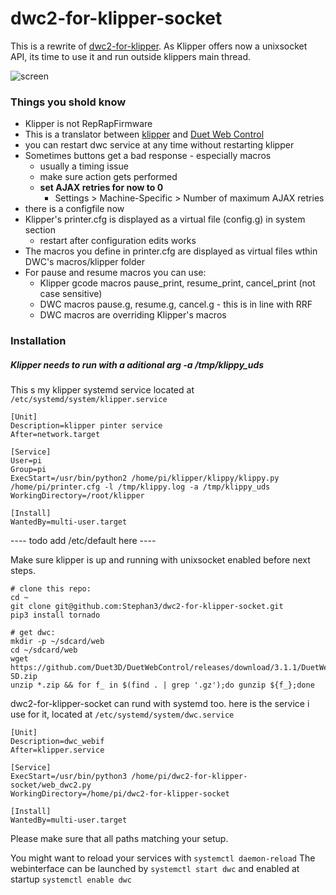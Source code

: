 # dwc2-for-klipper-socket

This is a rewrite of [dwc2-for-klipper](https://github.com/Stephan3/dwc2-for-klipper). As Klipper offers now a unixsocket API,
its time to use it and run outside klippers main thread.

![screen](https://i.ibb.co/nPx3Rym/Unbenannt.png "screen")

### Things you shold know
- Klipper is not RepRapFirmware
- This is a translator between [klipper](https://github.com/KevinOConnor/klipper) and [Duet Web Control](https://github.com/Duet3D/DuetWebControl)
- you can restart dwc service at any time without restarting klipper
- Sometimes buttons get a bad response - especially macros
  - usually a timing issue
  - make sure action gets performed
  - **set AJAX retries  for now to 0**
    - Settings > Machine-Specific > Number of maximum AJAX retries
- there is a configfile now 
- Klipper's printer.cfg is displayed as a virtual file (config.g) in system section
    - restart after configuration edits works
- The macros you define in printer.cfg are displayed as virtual files wthin DWC's macros/klipper folder
- For pause and resume macros you can use:
    - Klipper gcode macros pause_print, resume_print, cancel_print (not case sensitive)
    - DWC macros pause.g, resume.g, cancel.g - this is in line with RRF
    - DWC macros are overriding Klipper's macros

### Installation ###

##### Klipper needs to run with a aditional arg -a /tmp/klippy_uds ####

This s my klipper systemd service located at ```/etc/systemd/system/klipper.service```
```
[Unit]
Description=klipper pinter service
After=network.target

[Service]
User=pi
Group=pi
ExecStart=/usr/bin/python2 /home/pi/klipper/klippy/klippy.py /home/pi/printer.cfg -l /tmp/klippy.log -a /tmp/klippy_uds
WorkingDirectory=/root/klipper

[Install]
WantedBy=multi-user.target
```

---- todo add /etc/default here ----

Make sure klipper is up and running with unixsocket enabled before next steps.

```
# clone this repo:
cd ~
git clone git@github.com:Stephan3/dwc2-for-klipper-socket.git
pip3 install tornado

# get dwc:
mkdir -p ~/sdcard/web
cd ~/sdcard/web
wget https://github.com/Duet3D/DuetWebControl/releases/download/3.1.1/DuetWebControl-SD.zip
unzip *.zip && for f_ in $(find . | grep '.gz');do gunzip ${f_};done
```

dwc2-for-klipper-socket can rund with systemd too. here is the service i use for it, located at ```/etc/systemd/system/dwc.service```
```
[Unit]
Description=dwc_webif
After=klipper.service

[Service]
ExecStart=/usr/bin/python3 /home/pi/dwc2-for-klipper-socket/web_dwc2.py
WorkingDirectory=/home/pi/dwc2-for-klipper-socket

[Install]
WantedBy=multi-user.target
```
Please make sure that all paths matching your setup. 

You might want to reload your services with ```systemctl daemon-reload```
The webinterface can be launched by ```systemctl start dwc``` and enabled at startup ```systemctl enable dwc```
